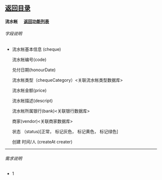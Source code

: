 ## [返回目录](../../readme.md)  
#### 流水帐 &nbsp;&nbsp;&nbsp;&nbsp; [返回功能列表](../5_Function.md)
###### 字段说明

- 流水帐基本信息 (cheque)

	流水帐编号(code)

	兑付日期(honourDate)

	流水帐类型（chequeCategory）<关联流水帐类型数据库>

	流水帐金额(price)
	
	流水帐描述(descript)

	流水帐所属银行(bank)<关联银行数据库>

	商家(vendor)<关联商家数据库>

	状态 （status)[正常， 标记灰色， 标记黄色， 标记绿色]

	创建 时间/人 (createAt creater)

---
###### 需求说明

- 1 